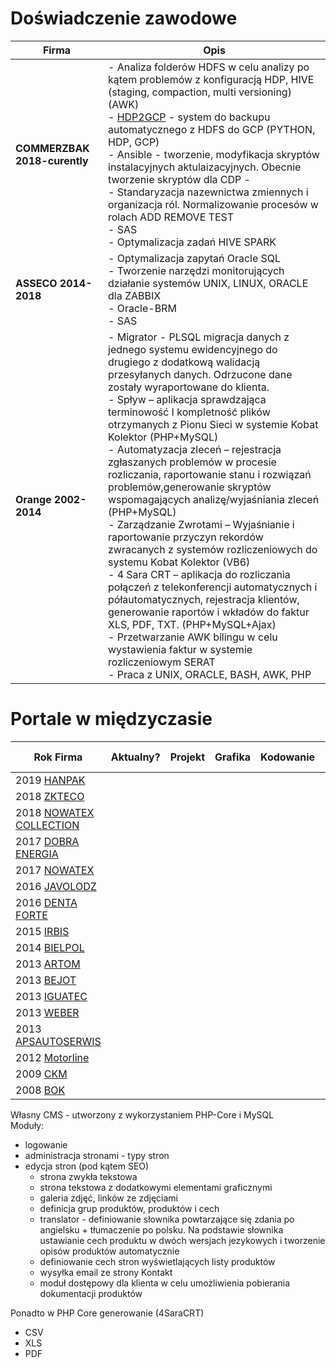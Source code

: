# Doświadczenie zawodowe
| Firma                 | Opis |
| ----------------------- | ----------------------- |
| **COMMERZBAK 2018-curently**  |- Analiza folderów HDFS w celu analizy po kątem problemów z konfiguracją HDP, HIVE (staging, compaction, multi versioning) (AWK)<br/>- [HDP2GCP](https://www.codeeurope.pl/en/speakers/jaroslaw-gaze) - system do backupu automatycznego z HDFS do GCP (PYTHON, HDP, GCP)<br/>- Ansible - tworzenie, modyfikacja skryptów instalacyjnych aktulaizacyjnych. Obecnie tworzenie skryptów dla CDP - <br/>- Standaryzacja nazewnictwa zmiennych i organizacja ról. Normalizowanie procesów w rolach ADD REMOVE TEST<br/>- SAS<br/>- Optymalizacja zadań HIVE SPARK |
| **ASSECO 2014-2018** |- Optymalizacja zapytań Oracle SQL<br/>- Tworzenie narzędzi monitorujących działanie systemów UNIX, LINUX, ORACLE dla ZABBIX<br/>- Oracle-BRM<br/>- SAS |
| **Orange 2002-2014** |- Migrator - PLSQL migracja danych z jednego systemu ewidencyjnego do drugiego z dodatkową walidacją przesyłanych danych. Odrzucone dane zostały wyraportowane do klienta. <br/>- Spływ – aplikacja sprawdzająca terminowość I kompletność plików otrzymanych z Pionu Sieci w systemie Kobat Kolektor (PHP+MySQL)<br/>- Automatyzacja zleceń – rejestracja zgłaszanych problemów w procesie rozliczania, raportowanie stanu i rozwiązań problemów,generowanie skryptów wspomagających analizę/wyjaśniania zleceń (PHP+MySQL)<br/>- Zarządzanie Zwrotami – Wyjaśnianie i raportowanie przyczyn rekordów zwracanych z systemów rozliczeniowych do systemu Kobat Kolektor (VB6)<br/>- 4 Sara CRT – aplikacja do rozliczania połączeń z telekonferencji automatycznych i półautomatycznych, rejestracja klientów, generowanie raportów i wkładów do faktur XLS, PDF, TXT. (PHP+MySQL+Ajax)<br/>- Przetwarzanie AWK bilingu w celu wystawienia faktur w systemie rozliczeniowym SERAT<br/>- Praca z UNIX, ORACLE, BASH, AWK, PHP |

# Portale w międzyczasie

| Rok Firma                                               | Aktualny?                            | Projekt                           | Grafika                          | Kodowanie                              | Własny CMS                               | SEO                               |
| ---------------------------------------------------------- | --------------------------------- | --------------------------------- | --------------------------------- | --------------------------------- | --------------------------------- | --------------------------------- | 
| 2019 [HANPAK](http://www.hanpak.com.pl/)                   | <i class="bi bi-plus-square"></i> | <i class="bi bi-plus-square"></i> | <i class="bi bi-dash-square"></i> | <i class="bi bi-plus-square"></i> | <i class="bi bi-dash-square"></i> | <i class="bi bi-plus-square"></i> |
| 2018 [ZKTECO](http://zkteco-polska.pl/)                    | <i class="bi bi-dash-square"></i> | <i class="bi bi-plus-square"></i> | <i class="bi bi-plus-square"></i> | <i class="bi bi-plus-square"></i> | <i class="bi bi-plus-square"></i> | <i class="bi bi-plus-square"></i> |           
| 2018 [NOWATEX COLLECTION](http://nowatex-collection.pl/)   | <i class="bi bi-plus-square"></i> | <i class="bi bi-plus-square"></i> | <i class="bi bi-plus-square"></i> | <i class="bi bi-plus-square"></i> | <i class="bi bi-dash-square"></i> | <i class="bi bi-plus-square"></i> |   
| 2017 [DOBRA ENERGIA](http://dobra-energia.com.pl/)         | <i class="bi bi-dash-square"></i> | <i class="bi bi-plus-square"></i> | <i class="bi bi-plus-square"></i> | <i class="bi bi-plus-square"></i> | <i class="bi bi-dash-square"></i> | <i class="bi bi-plus-square"></i> |   
| 2017 [NOWATEX](http://skladwegla-lask.pl/)                 | <i class="bi bi-dash-square"></i> | <i class="bi bi-plus-square"></i> | <i class="bi bi-plus-square"></i> | <i class="bi bi-plus-square"></i> | <i class="bi bi-dash-square"></i> | <i class="bi bi-plus-square"></i> |   
| 2016 [JAVOLODZ](http://javolodz.pl/)                       | <i class="bi bi-dash-square"></i> | <i class="bi bi-plus-square"></i> | <i class="bi bi-dash-square"></i> | <i class="bi bi-plus-square"></i> | Prestashop                        | <i class="bi bi-plus-square"></i> |
| 2016 [DENTA FORTE](http://dentaforte.pl/)                  | <i class="bi bi-plus-square"></i> | <i class="bi bi-plus-square"></i> | <i class="bi bi-plus-square"></i> | <i class="bi bi-plus-square"></i> | <i class="bi bi-dash-square"></i> | <i class="bi bi-plus-square"></i> |   
| 2015 [IRBIS](http://irbis.com.pl/)                         | <i class="bi bi-plus-square"></i> | <i class="bi bi-plus-square"></i> | <i class="bi bi-plus-square"></i> | <i class="bi bi-plus-square"></i> | <i class="bi bi-plus-square"></i> | <i class="bi bi-plus-square"></i> |
| 2014 [BIELPOL](http://bielpol.drzwi.in/)                   | <i class="bi bi-plus-square"></i> | <i class="bi bi-plus-square"></i> | <i class="bi bi-plus-square"></i> | <i class="bi bi-plus-square"></i> | <i class="bi bi-dash-square"></i> | <i class="bi bi-plus-square"></i> |   
| 2013 [ARTOM](http://artom.krakow.pl)                       | <i class="bi bi-plus-square"></i> | <i class="bi bi-plus-square"></i> | <i class="bi bi-plus-square"></i> | <i class="bi bi-plus-square"></i> | <i class="bi bi-dash-square"></i> | <i class="bi bi-plus-square"></i> |   
| 2013 [BEJOT](https://www.be-jot.com.pl/)                   | <i class="bi bi-plus-square"></i> | <i class="bi bi-plus-square"></i> | <i class="bi bi-plus-square"></i> | <i class="bi bi-plus-square"></i> | <i class="bi bi-dash-square"></i> | <i class="bi bi-plus-square"></i> |   
| 2013 [IGUATEC](https://www.iguatec.com/)                   | <i class="bi bi-dash-square"></i> | <i class="bi bi-plus-square"></i> | <i class="bi bi-plus-square"></i> | <i class="bi bi-plus-square"></i> | <i class="bi bi-plus-square"></i> | <i class="bi bi-plus-square"></i> |       
| 2013 [WEBER](http://www.pieluchytetrowe.pl/)               | <i class="bi bi-dash-square"></i> | <i class="bi bi-plus-square"></i> | <i class="bi bi-dash-square"></i> | <i class="bi bi-plus-square"></i> | <i class="bi bi-dash-square"></i> | <i class="bi bi-plus-square"></i> |   
| 2013 [APSAUTOSERWIS](http://www.apsautoserwis.pl/)         | <i class="bi bi-dash-square"></i> | <i class="bi bi-plus-square"></i> | <i class="bi bi-plus-square"></i> | <i class="bi bi-plus-square"></i> | <i class="bi bi-dash-square"></i> | <i class="bi bi-plus-square"></i> |   
| 2012 [Motorline](https://motorline.pl/)                    | <i class="bi bi-dash-square"></i> | <i class="bi bi-plus-square"></i> | <i class="bi bi-plus-square"></i> | <i class="bi bi-plus-square"></i> | <i class="bi bi-plus-square"></i> | <i class="bi bi-plus-square"></i> |
| 2009 [CKM](https://ckm.lodz.pl/)                           | <i class="bi bi-dash-square"></i> | <i class="bi bi-plus-square"></i> | <i class="bi bi-plus-square"></i> | <i class="bi bi-plus-square"></i> | <i class="bi bi-plus-square"></i> | <i class="bi bi-plus-square"></i> |   
| 2008 [BOK](http://bok.lodz.pl/)                            | <i class="bi bi-dash-square"></i> | <i class="bi bi-plus-square"></i> | <i class="bi bi-plus-square"></i> | <i class="bi bi-plus-square"></i> | <i class="bi bi-plus-square"></i> | <i class="bi bi-plus-square"></i> |     

Własny CMS - utworzony z wykorzystaniem PHP-Core i MySQL<br/>
Moduły:<br/>
* logowanie<br/>
* administracja stronami - typy stron<br/>
* edycja stron (pod kątem SEO)<br/>
    * strona zwykła tekstowa <br/>
    * strona tekstowa z dodatkowymi elementami graficznymi<br/>
    * galeria zdjęć, linków ze zdjęciami<br/>
    * definicja grup produktów, produktów i cech<br/>
    * translator - definiowanie słownika powtarzające się zdania po angielsku + tłumaczenie po polsku. Na podstawie słownika ustawianie cech produktu w dwóch wersjach jezykowych i tworzenie opisów produktów automatycznie<br/>
    * definiowanie cech stron wyświetlających listy produktów <br/>
    * wysyłka email ze strony Kontakt<br/>
    * moduł dostępowy dla klienta w celu umożliwienia pobierania dokumentacji produktów <br/>

Ponadto w PHP Core generowanie (4SaraCRT)<br/>
* CSV<br/>
* XLS<br/>
* PDF<br/>
